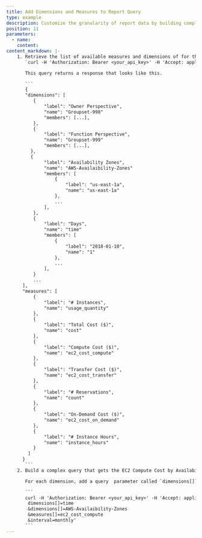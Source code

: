 ```yaml
---
title: Add Dimensions and Measures to Report Query
type: example
description: Customize the granularity of report data by building complex queries that employ measures, dimensions, and filters. This example shows how to build a complex query to get the EC2 Compute Cost by Availability Zone for a monthly granularity.
position: 11
parameters:
  - name:
    content:
content_markdown: |-
    1. Retrieve the list of available measures and dimensions of for the EC2 Instance Report.
       `curl -H 'Authorization: Bearer <your_api_key>' -H 'Accept: application/json' "https://chapi.cloudhealthtech.com/olap_reports/usage/instance/new"`

       This query returns a response that looks like this.

       ```
       {
       "dimensions": [
          {
              "label": "Owner Perspective",
              "name": "Groupset-998"
              "members": [...],
          },
          {
              "label": "Function Perspective",
              "name": "Groupset-999"
              "members": [...],
         },
         {
              "label": "Availability Zones",
              "name": "AWS-Availaibility-Zones"
              "members": [
                  {
                      "label": "us-east-1a",
                      "name": "us-east-1a"
                  },
                  ...
              ],
          },
          {
              "label": "Days",
              "name": "time"
              "members": [
                  {
                      "label": "2018-01-10",
                      "name": "1"
                  },
                  ...
              ],
          }
          ...
      ],
      "measures": [
          {
              "label": "# Instances",
              "name": "usage_quantity"
          },
          {
              "label": "Total Cost ($)",
              "name": "cost"
          },
          {
              "label": "Compute Cost ($)",
              "name": "ec2_cost_compute"
          },
          {
              "label": "Transfer Cost ($)",
              "name": "ec2_cost_transfer"
          },
          {
              "label": "# Reservations",
              "name": "count"
          },
          {
              "label": "On-Demand Cost ($)",
              "name": "ec2_cost_on_demand"
          },
          {
              "label": "# Instance Hours",
              "name": "instance_hours"
          }
        ]
      }
       ```
    2. Build a complex query that gets the EC2 Compute Cost by Availability Zone for a monthly granularity.

       For each dimension, add a query  parameter called `dimensions[]` and for each measure add a parameter called `measures[]`. For each of these parameters, specify one or more values that you received when querying the `/new` endpoint. In general, the dimensions available are `hourly`, `daily`, `weekly`, and `monthly`. You can add up to 4 dimensions.

       ```
       curl -H 'Authorization: Bearer <your_api_key>' -H 'Accept: application/json' 'https://chapi.cloudhealthtech.com/olap_reports/usage/instance?
        dimensions[]=time
        &dimensions[]=AWS-Availaibility-Zones
        &measures[]=ec2_cost_compute
        &interval=monthly'
       ```
---
```

